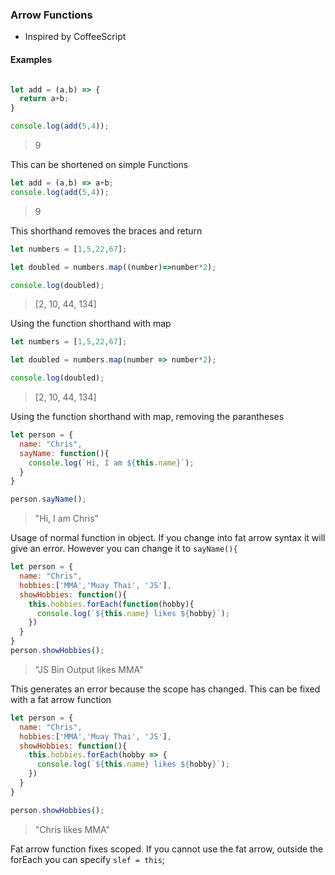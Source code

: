 ### Arrow Functions

* Inspired by CoffeeScript

#### Examples

```javascript

let add = (a,b) => {
  return a+b;
}

console.log(add(5,4));


```

> 9

This can be shortened on simple Functions

```javascript
let add = (a,b) => a+b;
console.log(add(5,4));
```

> 9

This shorthand removes the braces and return

```javascript
let numbers = [1,5,22,67];

let doubled = numbers.map((number)=>number*2);

console.log(doubled);
```

> [2, 10, 44, 134]

Using the function shorthand with map

```javascript
let numbers = [1,5,22,67];

let doubled = numbers.map(number => number*2);

console.log(doubled);
```

> [2, 10, 44, 134]

Using the function shorthand with map, removing the parantheses



```javascript
let person = {
  name: "Chris",
  sayName: function(){
    console.log(`Hi, I am ${this.name}`);
  }
}

person.sayName();
```
> "Hi, I am Chris"

Usage of normal function in object. If you change into fat arrow syntax it will give an error. However you can change it to `sayName(){`


```javascript
let person = {
  name: "Chris",
  hobbies:['MMA','Muay Thai', 'JS'],
  showHobbies: function(){
    this.hobbies.forEach(function(hobby){
      console.log(`${this.name} likes ${hobby}`);
    })
  }
}
person.showHobbies();
```
> "JS Bin Output  likes MMA"

This generates an error because the scope has changed. This can be fixed with a fat arrow function

```javascript
let person = {
  name: "Chris",
  hobbies:['MMA','Muay Thai', 'JS'],
  showHobbies: function(){
    this.hobbies.forEach(hobby => {
      console.log(`${this.name} likes ${hobby}`);
    })
  }
}

person.showHobbies();

```
> "Chris likes MMA"

Fat arrow function fixes scoped. If you cannot use the fat arrow, outside the forEach you can specify `slef = this`;
